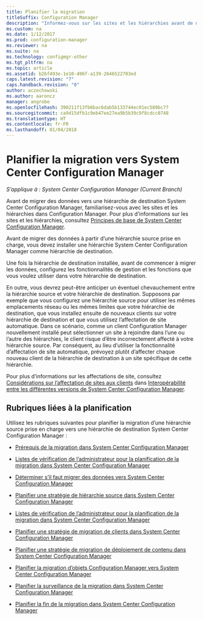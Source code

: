 ```yaml
---
title: Planifier la migration
titleSuffix: Configuration Manager
description: "Informez-vous sur les sites et les hiérarchies avant de migrer des données vers une hiérarchie de destination System Center Configuration Manager."
ms.custom: na
ms.date: 1/12/2017
ms.prod: configuration-manager
ms.reviewer: na
ms.suite: na
ms.technology: configmgr-other
ms.tgt_pltfrm: na
ms.topic: article
ms.assetid: b2bf493e-1e10-496f-a139-2646522703ed
caps.latest.revision: "7"
caps.handback.revision: "0"
author: aczechowski
ms.author: aaroncz
manager: angrobe
ms.openlocfilehash: 390211f13fb6bac6dab5b133744ec01ec589bc77
ms.sourcegitcommit: ca9d15dfb1c9eb47ee27ea9b5b39c9f8cdcc0748
ms.translationtype: HT
ms.contentlocale: fr-FR
ms.lasthandoff: 01/04/2018
---
```

# <a name="plan-for-migration-to-system-center-configuration-manager"></a>Planifier la migration vers System Center Configuration Manager

*S’applique à : System Center Configuration Manager (Current Branch)*

Avant de migrer des données vers une hiérarchie de destination System Center Configuration Manager, familiarisez-vous avec les sites et les hiérarchies dans Configuration Manager. Pour plus d’informations sur les sites et les hiérarchies, consultez [Principes de base de System Center Configuration Manager](../../core/understand/fundamentals.md).  

 Avant de migrer des données à partir d’une hiérarchie source prise en charge, vous devez installer une hiérarchie System Center Configuration Manager comme hiérarchie de destination.  

 Une fois la hiérarchie de destination installée, avant de commencer à migrer les données, configurez les fonctionnalités de gestion et les fonctions que vous voulez utiliser dans votre hiérarchie de destination.  

 En outre, vous devrez peut-être anticiper un éventuel chevauchement entre la hiérarchie source et votre hiérarchie de destination. Supposons par exemple que vous configurez une hiérarchie source pour utiliser les mêmes emplacements réseau ou les mêmes limites que votre hiérarchie de destination, que vous installez ensuite de nouveaux clients sur votre hiérarchie de destination et que vous utilisez l’affectation de site automatique. Dans ce scénario, comme un client Configuration Manager nouvellement installé peut sélectionner un site à rejoindre dans l’une ou l’autre des hiérarchies, le client risque d’être incorrectement affecté à votre hiérarchie source. Par conséquent, au lieu d’utiliser la fonctionnalité d’affectation de site automatique, prévoyez plutôt d’affecter chaque nouveau client de la hiérarchie de destination à un site spécifique de cette hiérarchie.  

 Pour plus d’informations sur les affectations de site, consultez [Considérations sur l’affectation de sites aux clients](../../core/plan-design/hierarchy/interoperability-between-different-versions.md#BKMK_SupConfigSiteAssignment) dans [Interopérabilité entre les différentes versions de System Center Configuration Manager](../../core/plan-design/hierarchy/interoperability-between-different-versions.md).  

## <a name="plan-topics"></a>Rubriques liées à la planification  
 Utilisez les rubriques suivantes pour planifier la migration d’une hiérarchie source prise en charge vers une hiérarchie de destination System Center Configuration Manager :

-   [Prérequis de la migration dans System Center Configuration Manager](../../core/migration/prerequisites-for-migration.md)  

-   [Listes de vérification de l’administrateur pour la planification de la migration dans System Center Configuration Manager](../../core/migration/administrator-checklists-for-migration-planning.md)  

-   [Déterminer s’il faut migrer des données vers System Center Configuration Manager](../../core/migration/determine-whether-to-migrate-data.md)  

-   [Planifier une stratégie de hiérarchie source dans System Center Configuration Manager](../../core/migration/planning-a-source-hierarchy-strategy.md)  

-   [Listes de vérification de l’administrateur pour la planification de la migration dans System Center Configuration Manager](../../core/migration/administrator-checklists-for-migration-planning.md)  

-   [Planifier une stratégie de migration de clients dans System Center Configuration Manager](../../core/migration/planning-a-client-migration-strategy.md)  

-   [Planifier une stratégie de migration de déploiement de contenu dans System Center Configuration Manager](../../core/migration/planning-a-content-deployment-migration-strategy.md)  

-   [Planifier la migration d’objets Configuration Manager vers System Center Configuration Manager](../../core/migration/planning-for-the-migration-of-objects.md)  

-   [Planifier la surveillance de la migration dans System Center Configuration Manager](../../core/migration/planning-to-monitor-migration-activity.md)  

-   [Planifier la fin de la migration dans System Center Configuration Manager](../../core/migration/planning-to-complete-migration.md)  
